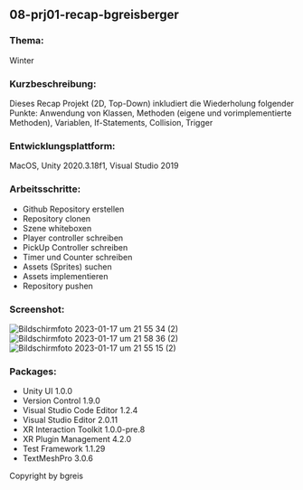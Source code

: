 ## 08-prj01-recap-bgreisberger

### Thema: 
Winter

### Kurzbeschreibung: 
Dieses Recap Projekt (2D, Top-Down) inkludiert die Wiederholung folgender Punkte:
Anwendung von Klassen, Methoden (eigene und vorimplementierte Methoden), Variablen, If-Statements,
Collision, Trigger

### Entwicklungsplattform: 
MacOS, Unity 2020.3.18f1, Visual Studio 2019

### Arbeitsschritte:
- Github Repository erstellen
- Repository clonen
- Szene whiteboxen
- Player controller schreiben
- PickUp Controller schreiben
- Timer und Counter schreiben
- Assets (Sprites) suchen
- Assets implementieren
- Repository pushen

### Screenshot:
![Bildschirm­foto 2023-01-17 um 21 55 34 (2)](https://user-images.githubusercontent.com/72389948/213011499-81c8c4f4-33ae-4fd0-b572-06af601fe793.png)
![Bildschirm­foto 2023-01-17 um 21 58 36 (2)](https://user-images.githubusercontent.com/72389948/213011508-711e93ae-9c8b-441e-8403-b2a8476229db.png)
![Bildschirm­foto 2023-01-17 um 21 55 15 (2)](https://user-images.githubusercontent.com/72389948/213011485-70e303a5-5087-4d06-a963-d1deb4b202ee.png)

### Packages:
  - Unity UI 1.0.0
  - Version Control 1.9.0
  - Visual Studio Code Editor 1.2.4
  - Visual Studio Editor 2.0.11
  - XR Interaction Toolkit 1.0.0-pre.8
  - XR Plugin Management 4.2.0
  - Test Framework 1.1.29
  - TextMeshPro 3.0.6
  
  Copyright by bgreis
